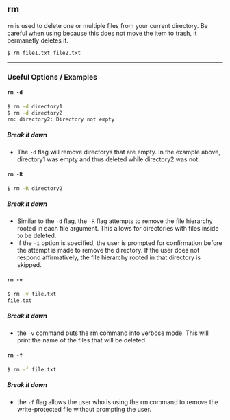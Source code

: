 rm
---

`rm` is used to delete one or multiple files from your current directory. Be careful when using because this does not move the item to trash, it permanetly deletes it. 

~~~ bash
$ rm file1.txt file2.txt
~~~

---

### Useful Options / Examples

#### `rm -d`

~~~ bash
$ rm -d directory1
$ rm -d directory2
rm: directory2: Directory not empty
~~~


##### Break it down
 * The `-d` flag will remove directorys that are empty. In the example above, directory1 was empty and thus deleted while directory2 was not. 

#### `rm -R`

~~~ bash
$ rm -R directory2
~~~


##### Break it down
 * Similar to the `-d` flag, the `-R` flag attempts to remove the file hierarchy rooted in each file argument. This allows for directories with files inside to be deleted. 
 * If the `-i` option is specified, the user is prompted for confirmation before the attempt is made to remove the directory. If the user does not respond affirmatively, the file hierarchy rooted in that directory is skipped. 

#### `rm -v`

~~~ bash
$ rm -v file.txt
file.txt
~~~


##### Break it down
 
 * the `-v` command puts the rm command into verbose mode. This will print the name of the files that will be deleted.

#### `rm -f`

~~~ bash
$ rm -f file.txt
~~~

##### Break it down

 * the `-f` flag allows the user who is using the rm command to remove the write-protected file without prompting the user.

